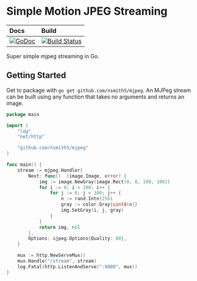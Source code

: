 # Simple Motion JPEG Streaming

| Docs   | Build |
|:-------|:------|
| [![GoDoc](https://godoc.org/github.com/nsmith5/mjpeg?status.svg)](https://godoc.org/github.com/nsmith5/mjpeg) | [![Build Status](https://cloud.drone.io/api/badges/nsmith5/mjpeg/status.svg)](https://cloud.drone.io/nsmith5/mjpeg) |

Super simple mjpeg streaming in Go.

## Getting Started

Get to package with `go get github.com/nsmith5/mjpeg`. An MJPeg stream
can be built using any function that takes no arguments and returns an image.

```go
package main

import (
    "log"
    "net/http"

    "github.com/nsmith5/mjpeg"
)

func main() {
    stream := mjpeg.Handler{
        Next: func()  (image.Image, error) {
            img := image.NewGray(image.Rect(0, 0, 100, 100))
            for i := 0; i < 100; i++ {
                for j := 0; j < 100; j++ {
                    n := rand.Intn(256)
                    gray := color.Gray{uint8(n)}
                    img.SetGray(i, j, gray)
                }
            }
            return img, nil
        },
        Options: &jpeg.Options{Quality: 80},
    }

    mux := http.NewServeMux()
    mux.Handle("/stream", stream)
    log.Fatal(http.ListenAndServe(":8080", mux))
}
```
